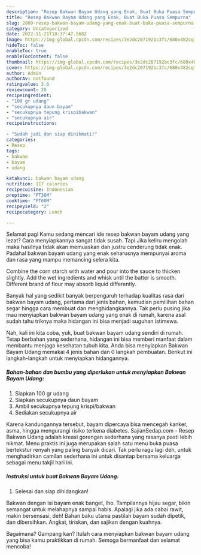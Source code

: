 ```yaml
---
description: "Resep Bakwan Bayam Udang yang Enak, Buat Buka Puasa Sempurna"
title: "Resep Bakwan Bayam Udang yang Enak, Buat Buka Puasa Sempurna"
slug: 2809-resep-bakwan-bayam-udang-yang-enak-buat-buka-puasa-sempurna
category: Uncategorized
date: 2022-11-21T18:37:47.568Z
image: https://img-global.cpcdn.com/recipes/3e2dc207192bc3fc/680x482cq70/bakwan-bayam-udang-foto-resep-utama.jpg
hideToc: false
enableToc: true
enableTocContent: false
thumbnail: https://img-global.cpcdn.com/recipes/3e2dc207192bc3fc/680x482cq70/bakwan-bayam-udang-foto-resep-utama.jpg
cover: https://img-global.cpcdn.com/recipes/3e2dc207192bc3fc/680x482cq70/bakwan-bayam-udang-foto-resep-utama.jpg
author: Admin
authorAv: notfound
ratingvalue: 3.6
reviewcount: 20
recipeingredient:
- "100 gr udang"
- "secukupnya daun bayam"
- "secukupnya tepung krispibakwan"
- "secukupnya air"
recipeinstructions:

- "Sudah jadi dan siap dinikmati!"
categories:
- Resep
tags:
- bakwan
- bayam
- udang

katakunci: bakwan bayam udang 
nutrition: 117 calories
recipecuisine: Indonesian
preptime: "PT36M"
cooktime: "PT60M"
recipeyield: "2"
recipecategory: Lunch

---
```



Selamat pagi Kamu sedang mencari ide resep bakwan bayam udang yang lezat? Cara menyiapkannya sangat tidak susah. Tapi Jika keliru mengolah maka hasilnya tidak akan memuaskan dan justru cenderung tidak enak. Padahal bakwan bayam udang yang enak seharusnya mempunyai aroma dan rasa yang mampu memancing selera kita.


Combine the corn starch with water and pour into the sauce to thicken slightly. Add the wet ingredients and whisk until the batter is smooth. Different brand of flour may absorb liquid differently.

Banyak hal yang sedikit banyak berpengaruh terhadap kualitas rasa dari bakwan bayam udang, pertama dari jenis bahan, kemudian pemilihan bahan segar hingga cara membuat dan menghidangkannya. Tak perlu pusing jika mau menyiapkan bakwan bayam udang yang enak di rumah, karena asal sudah tahu triknya maka hidangan ini bisa menjadi suguhan istimewa.


Nah, kali ini kita coba, yuk, buat bakwan bayam udang sendiri di rumah. Tetap berbahan yang sederhana, hidangan ini bisa memberi manfaat dalam membantu menjaga kesehatan tubuh kita. Anda bisa menyiapkan Bakwan Bayam Udang memakai 4 jenis bahan dan 0 langkah pembuatan. Berikut ini langkah-langkah untuk menyiapkan hidangannya.

<!--inarticleads1-->

##### Bahan-bahan dan bumbu yang diperlukan untuk menyiapkan Bakwan Bayam Udang:

1. Siapkan 100 gr udang
1. Siapkan secukupnya daun bayam
1. Ambil secukupnya tepung krispi/bakwan
1. Sediakan secukupnya air


Karena kandungannya tersebut, bayam dipercaya bisa mencegah kanker, asma, hingga mengurangi risiko terkena diabetes. SajianSedap.com - Resep Bakwan Udang adalah kreasi gorengan sederhana yang rasanya pasti lebih nikmat. Menu praktis ini juga merupakan salah satu menu buka puasa bertekstur renyah yang paling banyak dicari. Tak perlu ragu lagi deh, untuk menghadirkan camilan sederhana ini untuk disantap bersama keluarga sebagai menu takjil hari ini. 

<!--inarticleads2-->

##### Instruksi untuk buat Bakwan Bayam Udang:


1. Selesai dan siap dihidangkan!

Bakwan dengan isi bayam enak banget, lho. Tampilannya hijau segar, bikin semangat untuk melahapnya sampai habis. Apalagi jika ada cabai rawit, makin bersensasi, deh! Bahan baku utama pastilah bayam sudah dipetik, dan dibersihkan. Angkat, tiriskan, dan sajikan dengan kuahnya. 

Bagaimana? Gampang kan? Itulah cara menyiapkan bakwan bayam udang yang bisa kamu praktikkan di rumah. Semoga bermanfaat dan selamat mencoba!
